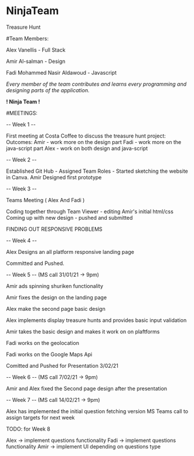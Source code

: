 # NinjaTeam
Treasure Hunt

#Team Members: 

Alex Vanellis - Full Stack

Amir Al-salman - Design

Fadi Mohammed Nasir Aldawoud - Javascript

_Every member of the team contributes and learns every programming and designing parts of the application._

**! Ninja Team !** 

#MEETINGS:

-- Week 1 --

First meeting at Costa Coffee to discuss the treasure hunt project:
    Outcomes: 
        Amir - work more on the design part 
        Fadi - work more on the java-script part
        Alex - work on both design and java-script 

-- Week 2 --

Established Git Hub - Assigned Team Roles - Started sketching the website in Canva.
Amir Designed first prototype

-- Week 3 --

Teams Meeting ( Alex And Fadi ) 

Coding together through Team Viewer - editing Amir's initial html/css
Coming up with new design - pushed and submitted

FINDING OUT RESPONSIVE PROBLEMS

-- Week 4 -- 

Alex Designs an all platform responsive landing page

Committed and Pushed.

-- Week 5 -- (MS call 31/01/21 -> 9pm)

Amir ads spinning shuriken functionality 

Amir fixes the design on the landing page

Alex make the second page basic design

Alex implements display treasure hunts and provides basic input validation

Amir takes the basic design and makes it work on on plaftforms

Fadi works on the geolocation

Fadi works on the Google Maps Api 

Comitted and Pushed for Presentation 3/02/21

-- Week 6 -- (MS call 7/02/21 -> 9pm)

Amir and Alex fixed the Second page design after the presentation

-- Week 7 -- (MS call 14/02/21 -> 9pm)

Alex has implemented the initial question fetching version
MS Teams call to assign targets for next week

TODO: for Week 8

Alex -> implement questions functionality 
Fadi -> implement questions functionality 
Amir -> implement UI depending on questions type 


